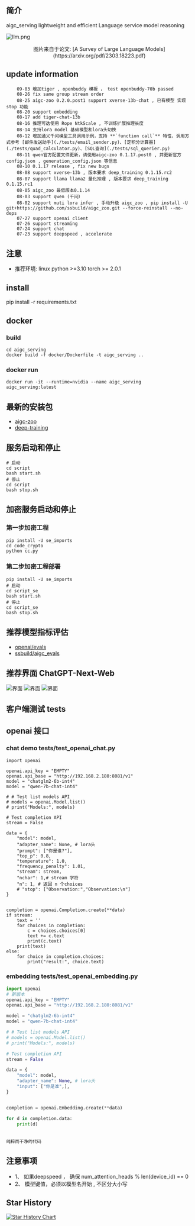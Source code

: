 
## 简介

   aigc_serving lightweight and efficient Language service model reasoning


   
   ![llm.png](assets/llm.png)
   <div align="center"> 图片来自于论文: [A Survey of Large Language Models](https://arxiv.org/pdf/2303.18223.pdf) </div>

## update information
```text
    09-03 增加tiger , openbuddy 模板 ， test openbuddy-70b passed
    08-26 fix same group stream order
    08-25 aigc-zoo 0.2.0.post1 support xverse-13b-chat , 已有模型 实现 stop 功能
    08-20 support embedding
    08-17 add tiger-chat-13b
    08-16 推理可选使用 Rope NtkScale , 不训练扩展推理长度
    08-14 支持lora model 基础模型和lora头切换
    08-12 增加通义千问模型工具调用示例，支持 **`function call`** 特性，调用方式参考 [邮件发送助手](./tests/email_sender.py)、[定积分计算器](./tests/quad_calculator.py)、[SQL查询](./tests/sql_querier.py)
    08-11 qwen官方配置文件更新，请使用aigc-zoo 0.1.17.post0 , 并更新官方config.json , generation_config.json 等信息
    08-10 0.1.17 release , fix new bugs
    08-08 support xverse-13b , 版本要求 deep_training 0.1.15.rc2
    08-07 support llama llama2 量化推理 , 版本要求 deep_training 0.1.15.rc1
    08-05 aigc_zoo 最低版本0.1.14 
    08-03 support qwen (千问）
    08-02 support muti lora infer , 手动升级 aigc_zoo , pip install -U git+https://github.com/ssbuild/aigc_zoo.git --force-reinstall --no-deps
    07-27 support openai client
    07-26 support streaming
    07-24 support chat
    07-23 support deepspeed , accelerate
```

## 注意
   - 推荐环境: linux python >=3.10 torch >= 2.0.1

## install
pip install -r requirements.txt


## docker

### build
```commandline
cd aigc_serving
docker build -f docker/Dockerfile -t aigc_serving ..
```
### docker run
```commandline
docker run -it --runtime=nvidia --name aigc_serving aigc_serving:latest
```

## 最新的安装包
 - [aigc-zoo](https://pypi.org/project/aigc-zoo/#history)
 - [deep-training](https://pypi.org/project/deep-training/#history)




## 服务启动和停止

```commandline
# 启动
cd script
bash start.sh
# 停止
cd script
bash stop.sh
```
## 加密服务启动和停止
### 第一步加密工程
```commandline
pip install -U se_imports
cd code_crypto
python cc.py
```
### 第二步加密工程部署
```commandline
pip install -U se_imports
# 启动
cd script_se
bash start.sh
# 停止
cd script_se
bash stop.sh
```


## 推荐模型指标评估
 -  [openai/evals](https://github.com/openai/evals)
 -  [ssbuild/aigc_evals](https://github.com/ssbuild/aigc_evals) 

## 推荐界面 ChatGPT-Next-Web

![界面](assets/1.png)
![界面](assets/moss.png)
![界面](assets/xverse.png)



## 客户端测试 tests

## openai 接口  
### chat demo tests/test_openai_chat.py

```text
import openai

openai.api_key = "EMPTY"
openai.api_base = "http://192.168.2.180:8081/v1"
model = "chatglm2-6b-int4"
model = "qwen-7b-chat-int4"

# # Test list models API
# models = openai.Model.list()
# print("Models:", models)

# Test completion API
stream = False

data = {
    "model": model,
    "adapter_name": None, # lora头
    "prompt": ["你是谁?"],
    "top_p": 0.8,
    "temperature": 1.0,
    "frequency_penalty": 1.01,
    "stream": stream,
    "nchar": 1,# stream 字符
    "n": 1, # 返回 n 个choices
    # "stop": ["Observation:","Observation:\n"]
}


completion = openai.Completion.create(**data)
if stream:
    text = ''
    for choices in completion:
        c = choices.choices[0]
        text += c.text
        print(c.text)
    print(text)
else:
    for choice in completion.choices:
        print("result:", choice.text)

```


### embedding tests/test_openai_embedding.py
```python
import openai
# 新版本
openai.api_key = "EMPTY"
openai.api_base = "http://192.168.2.180:8081/v1"

model = "chatglm2-6b-int4"
model = "qwen-7b-chat-int4"

# # Test list models API
# models = openai.Model.list()
# print("Models:", models)

# Test completion API
stream = False

data = {
    "model": model,
    "adapter_name": None, # lora头
    "input": ["你是谁",],
}


completion = openai.Embedding.create(**data)

for d in completion.data:
    print(d)
```

## 
    纯粹而干净的代码


## 注意事项
 - 1、 如果deepspeed ， 确保 num_attention_heads % len(device_id) == 0
 - 2、 模型键值，必须以模型名开始 , 不区分大小写



## Star History

[![Star History Chart](https://api.star-history.com/svg?repos=ssbuild/aigc_serving&type=Date)](https://star-history.com/#ssbuild/aigc_serving&Date)

